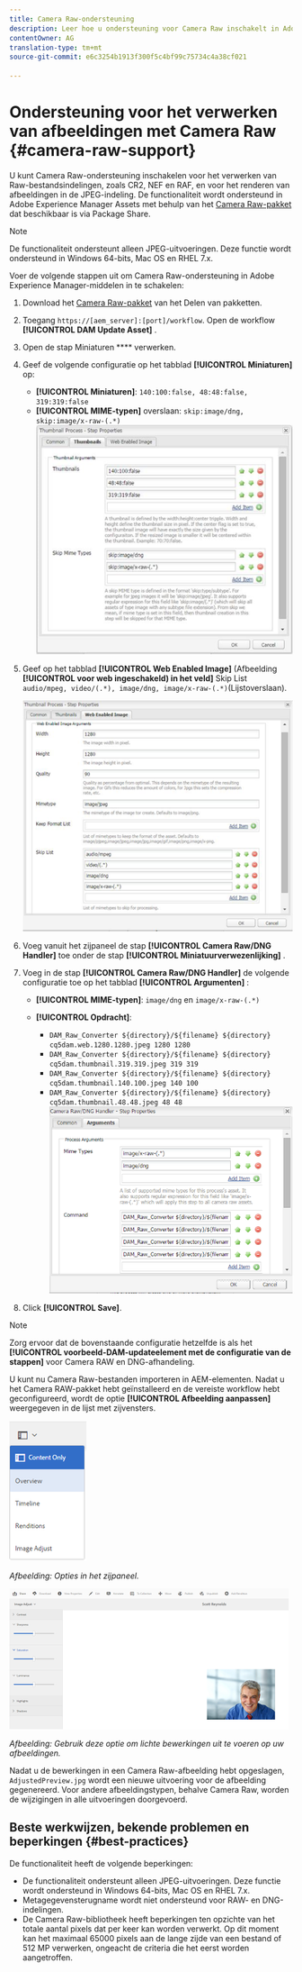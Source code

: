 ```yaml
---
title: Camera Raw-ondersteuning
description: Leer hoe u ondersteuning voor Camera Raw inschakelt in Adobe Experience Manager-middelen.
contentOwner: AG
translation-type: tm+mt
source-git-commit: e6c3254b1913f300f5c4bf99c75734c4a38cf021

---
```



# Ondersteuning voor het verwerken van afbeeldingen met Camera Raw {#camera-raw-support}

U kunt Camera Raw-ondersteuning inschakelen voor het verwerken van Raw-bestandsindelingen, zoals CR2, NEF en RAF, en voor het renderen van afbeeldingen in de JPEG-indeling. De functionaliteit wordt ondersteund in Adobe Experience Manager Assets met behulp van het [Camera Raw-pakket](https://www.adobeaemcloud.com/content/marketplace/marketplaceProxy.html?packagePath=/content/companies/public/adobe/packages/aem630/product/assets/aem-assets-cameraraw-pkg) dat beschikbaar is via Package Share.

>[!NOTE]
>
>De functionaliteit ondersteunt alleen JPEG-uitvoeringen. Deze functie wordt ondersteund in Windows 64-bits, Mac OS en RHEL 7.x.

Voer de volgende stappen uit om Camera Raw-ondersteuning in Adobe Experience Manager-middelen in te schakelen:

1. Download het [Camera Raw-pakket](https://www.adobeaemcloud.com/content/marketplace/marketplaceProxy.html?packagePath=/content/companies/public/adobe/packages/aem630/product/assets/aem-assets-cameraraw-pkg) van het Delen van pakketten.

1. Toegang `https://[aem_server]:[port]/workflow`. Open de workflow **[!UICONTROL DAM Update Asset]** .

1. Open de stap Miniaturen **** verwerken.

1. Geef de volgende configuratie op het tabblad **[!UICONTROL Miniaturen]** op:

   * **[!UICONTROL Miniaturen]**: `140:100:false, 48:48:false, 319:319:false`
   * **[!UICONTROL MIME-typen]** overslaan: `skip:image/dng, skip:image/x-raw-(.*)`
   ![schil](assets/chlimage_1-334.png)

1. Geef op het tabblad **[!UICONTROL Web Enabled Image]** (Afbeelding **[!UICONTROL voor web ingeschakeld) in het veld]** Skip List `audio/mpeg, video/(.*), image/dng, image/x-raw-(.*)`(Lijstoverslaan).

   ![schil](assets/chlimage_1-335.png)

1. Voeg vanuit het zijpaneel de stap **[!UICONTROL Camera Raw/DNG Handler]** toe onder de stap **[!UICONTROL Miniatuurverwezenlijking]** .

1. Voeg in de stap **[!UICONTROL Camera Raw/DNG Handler]** de volgende configuratie toe op het tabblad **[!UICONTROL Argumenten]** :

   * **[!UICONTROL MIME-typen]**: `image/dng` en `image/x-raw-(.*)`
   * **[!UICONTROL Opdracht]**:

      * `DAM_Raw_Converter ${directory}/${filename} ${directory} cq5dam.web.1280.1280.jpeg 1280 1280`
      * `DAM_Raw_Converter ${directory}/${filename} ${directory} cq5dam.thumbnail.319.319.jpeg 319 319`
      * `DAM_Raw_Converter ${directory}/${filename} ${directory} cq5dam.thumbnail.140.100.jpeg 140 100`
      * `DAM_Raw_Converter ${directory}/${filename} ${directory} cq5dam.thumbnail.48.48.jpeg 48 48`
   ![chlimage_1-336](assets/chlimage_1-336.png)

1. Click **[!UICONTROL Save]**.

>[!NOTE]
>
>Zorg ervoor dat de bovenstaande configuratie hetzelfde is als het **[!UICONTROL voorbeeld-DAM-updateelement met de configuratie van de stappen]** voor Camera RAW en DNG-afhandeling.

U kunt nu Camera Raw-bestanden importeren in AEM-elementen. Nadat u het Camera RAW-pakket hebt geïnstalleerd en de vereiste workflow hebt geconfigureerd, wordt de optie **[!UICONTROL Afbeelding aanpassen]** weergegeven in de lijst met zijvensters.

![chlimage_1-337](assets/chlimage_1-337.png)

*Afbeelding: Opties in het zijpaneel.*

![chlimage_1-337](assets/chlimage_1-338.png)

*Afbeelding: Gebruik deze optie om lichte bewerkingen uit te voeren op uw afbeeldingen.*

Nadat u de bewerkingen in een Camera Raw-afbeelding hebt opgeslagen, `AdjustedPreview.jpg` wordt een nieuwe uitvoering voor de afbeelding gegenereerd. Voor andere afbeeldingstypen, behalve Camera Raw, worden de wijzigingen in alle uitvoeringen doorgevoerd.

## Beste werkwijzen, bekende problemen en beperkingen {#best-practices}

De functionaliteit heeft de volgende beperkingen:

* De functionaliteit ondersteunt alleen JPEG-uitvoeringen. Deze functie wordt ondersteund in Windows 64-bits, Mac OS en RHEL 7.x.
* Metagegevensterugname wordt niet ondersteund voor RAW- en DNG-indelingen.
* De Camera Raw-bibliotheek heeft beperkingen ten opzichte van het totale aantal pixels dat per keer kan worden verwerkt. Op dit moment kan het maximaal 65000 pixels aan de lange zijde van een bestand of 512 MP verwerken, ongeacht de criteria die het eerst worden aangetroffen.
